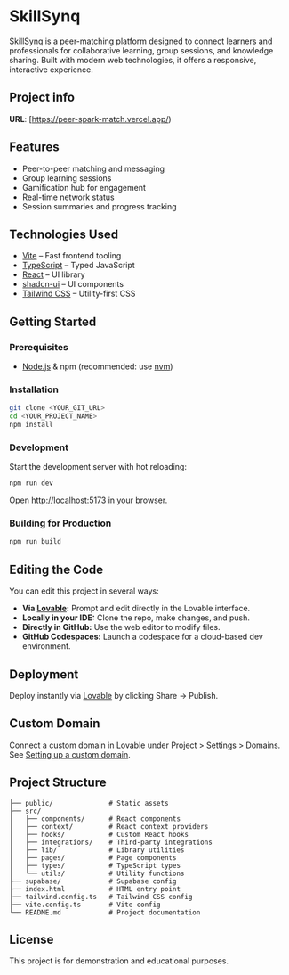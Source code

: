 # SkillSynq

SkillSynq is a peer-matching platform designed to connect learners and professionals for collaborative learning, group sessions, and knowledge sharing. Built with modern web technologies, it offers a responsive, interactive experience.

## Project info

**URL**: [https://peer-spark-match.vercel.app/)

## Features

- Peer-to-peer matching and messaging
- Group learning sessions
- Gamification hub for engagement
- Real-time network status
- Session summaries and progress tracking

## Technologies Used

- [Vite](https://vitejs.dev/) – Fast frontend tooling
- [TypeScript](https://www.typescriptlang.org/) – Typed JavaScript
- [React](https://react.dev/) – UI library
- [shadcn-ui](https://ui.shadcn.com/) – UI components
- [Tailwind CSS](https://tailwindcss.com/) – Utility-first CSS

## Getting Started

### Prerequisites

- [Node.js](https://nodejs.org/) & npm (recommended: use [nvm](https://github.com/nvm-sh/nvm#installing-and-updating))

### Installation

```sh
git clone <YOUR_GIT_URL>
cd <YOUR_PROJECT_NAME>
npm install
```

### Development

Start the development server with hot reloading:

```sh
npm run dev
```

Open [http://localhost:5173](http://localhost:5173) in your browser.

### Building for Production

```sh
npm run build
```

## Editing the Code

You can edit this project in several ways:

- **Via [Lovable](https://lovable.dev/projects/305bbf98-9018-41bc-9561-829e039d1084):** Prompt and edit directly in the Lovable interface.
- **Locally in your IDE:** Clone the repo, make changes, and push.
- **Directly in GitHub:** Use the web editor to modify files.
- **GitHub Codespaces:** Launch a codespace for a cloud-based dev environment.

## Deployment

Deploy instantly via [Lovable](https://lovable.dev/projects/305bbf98-9018-41bc-9561-829e039d1084) by clicking Share → Publish.

## Custom Domain

Connect a custom domain in Lovable under Project > Settings > Domains.  
See [Setting up a custom domain](https://docs.lovable.dev/tips-tricks/custom-domain#step-by-step-guide).

## Project Structure

```
├── public/              # Static assets
├── src/
│   ├── components/      # React components
│   ├── context/         # React context providers
│   ├── hooks/           # Custom React hooks
│   ├── integrations/    # Third-party integrations
│   ├── lib/             # Library utilities
│   ├── pages/           # Page components
│   ├── types/           # TypeScript types
│   └── utils/           # Utility functions
├── supabase/            # Supabase config
├── index.html           # HTML entry point
├── tailwind.config.ts   # Tailwind CSS config
├── vite.config.ts       # Vite config
└── README.md            # Project documentation
```

## License

This project is for demonstration and educational purposes.